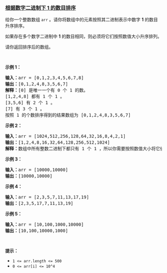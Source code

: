 ### [根据数字二进制下 1 的数目排序](https://leetcode-cn.com/problems/sort-integers-by-the-number-of-1-bits)

<p>给你一个整数数组&nbsp;<code>arr</code>&nbsp;。请你将数组中的元素按照其二进制表示中数字 <strong>1</strong> 的数目升序排序。</p>

<p>如果存在多个数字二进制中&nbsp;<strong>1</strong>&nbsp;的数目相同，则必须将它们按照数值大小升序排列。</p>

<p>请你返回排序后的数组。</p>

<p>&nbsp;</p>

<p><strong>示例 1：</strong></p>

<pre><strong>输入：</strong>arr = [0,1,2,3,4,5,6,7,8]
<strong>输出：</strong>[0,1,2,4,8,3,5,6,7]
<strong>解释：</strong>[0] 是唯一一个有 0 个 1 的数。
[1,2,4,8] 都有 1 个 1 。
[3,5,6] 有 2 个 1 。
[7] 有 3 个 1 。
按照 1 的个数排序得到的结果数组为 [0,1,2,4,8,3,5,6,7]
</pre>

<p><strong>示例 2：</strong></p>

<pre><strong>输入：</strong>arr = [1024,512,256,128,64,32,16,8,4,2,1]
<strong>输出：</strong>[1,2,4,8,16,32,64,128,256,512,1024]
<strong>解释：</strong>数组中所有整数二进制下都只有 1 个 1 ，所以你需要按照数值大小将它们排序。
</pre>

<p><strong>示例 3：</strong></p>

<pre><strong>输入：</strong>arr = [10000,10000]
<strong>输出：</strong>[10000,10000]
</pre>

<p><strong>示例 4：</strong></p>

<pre><strong>输入：</strong>arr = [2,3,5,7,11,13,17,19]
<strong>输出：</strong>[2,3,5,17,7,11,13,19]
</pre>

<p><strong>示例 5：</strong></p>

<pre><strong>输入：</strong>arr = [10,100,1000,10000]
<strong>输出：</strong>[10,100,10000,1000]
</pre>

<p>&nbsp;</p>

<p><strong>提示：</strong></p>

<ul>
	<li><code>1 &lt;= arr.length &lt;= 500</code></li>
	<li><code>0 &lt;= arr[i] &lt;= 10^4</code></li>
</ul>
